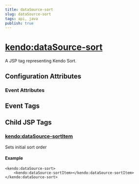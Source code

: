 ```yaml
---
title: dataSource-sort
slug: dataSource-sort
tags: api, java
publish: true
---
```


# <kendo:dataSource-sort>
A JSP tag representing Kendo Sort.

## Configuration Attributes


### Event Attributes

## Event Tags
 

## Child JSP Tags

### [<kendo:dataSource-sortItem>](/api/wrappers/jsp/datasource/sortitem)

Sets initial sort order

#### Example

    <kendo:dataSource-sort>
        <kendo:dataSource-sortItem></kendo:dataSource-sortItem>
    </kendo:dataSource-sort>
 
